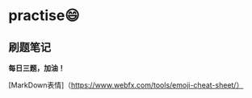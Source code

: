 # practise:smile:

## 刷题笔记

**每日三题，加油！**

[MarkDown表情]（https://www.webfx.com/tools/emoji-cheat-sheet/）

